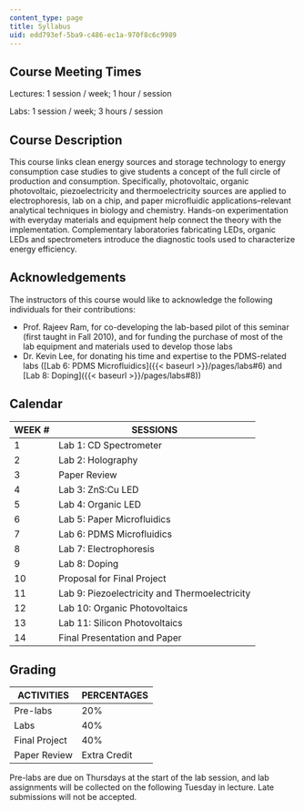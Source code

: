 ```yaml
---
content_type: page
title: Syllabus
uid: edd793ef-5ba9-c486-ec1a-970f8c6c9989
---
```


Course Meeting Times
--------------------

Lectures: 1 session / week; 1 hour / session

Labs: 1 session / week; 3 hours / session

Course Description
------------------

This course links clean energy sources and storage technology to energy consumption case studies to give students a concept of the full circle of production and consumption. Specifically, photovoltaic, organic photovoltaic, piezoelectricity and thermoelectricity sources are applied to electrophoresis, lab on a chip, and paper microfluidic applications–relevant analytical techniques in biology and chemistry. Hands-on experimentation with everyday materials and equipment help connect the theory with the implementation. Complementary laboratories fabricating LEDs, organic LEDs and spectrometers introduce the diagnostic tools used to characterize energy efficiency.

Acknowledgements
----------------

The instructors of this course would like to acknowledge the following individuals for their contributions:

*   Prof. Rajeev Ram, for co-developing the lab-based pilot of this seminar (first taught in Fall 2010), and for funding the purchase of most of the lab equipment and materials used to develop those labs
*   Dr. Kevin Lee, for donating his time and expertise to the PDMS-related labs ([Lab 6: PDMS Microfluidics]({{< baseurl >}}/pages/labs#6) and [Lab 8: Doping]({{< baseurl >}}/pages/labs#8))

Calendar
--------

| WEEK # | SESSIONS |
| --- | --- |
| 1 | Lab 1: CD Spectrometer |
| 2 | Lab 2: Holography |
| 3 | Paper Review |
| 4 | Lab 3: ZnS:Cu LED |
| 5 | Lab 4: Organic LED |
| 6 | Lab 5: Paper Microfluidics |
| 7 | Lab 6: PDMS Microfluidics |
| 8 | Lab 7: Electrophoresis |
| 9 | Lab 8: Doping |
| 10 | Proposal for Final Project |
| 11 | Lab 9: Piezoelectricity and Thermoelectricity |
| 12 | Lab 10: Organic Photovoltaics |
| 13 | Lab 11: Silicon Photovoltaics |
| 14 | Final Presentation and Paper 

Grading
-------

| ACTIVITIES | PERCENTAGES |
| --- | --- |
| Pre-labs | 20% |
| Labs | 40% |
| Final Project | 40% |
| Paper Review | Extra Credit 

Pre-labs are due on Thursdays at the start of the lab session, and lab assignments will be collected on the following Tuesday in lecture. Late submissions will not be accepted.
